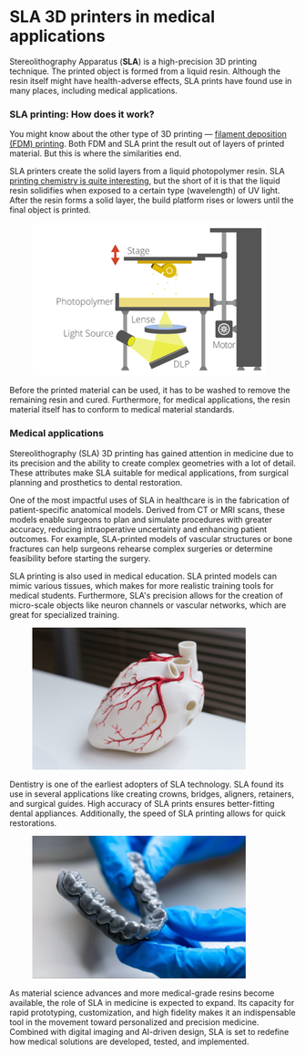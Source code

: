 # SLA 3D printers in medical applications

Stereolithography Apparatus (**SLA**) is a high-precision 3D printing technique. The printed object is formed from a liquid resin. Although the resin itself might have health-adverse effects, SLA prints have found use in many places, including medical applications.

### SLA printing: How does it work?

You might know about the other type of 3D printing — [filament deposition (FDM) printing](https://www.hubs.com/knowledge-base/what-is-fdm-3d-printing/). Both FDM and SLA print the result out of layers of printed material. But this is where the similarities end.

SLA printers create the solid layers from a liquid photopolymer resin. SLA [printing chemistry is quite interesting](https://blog.prusa3d.com/everything-you-always-wanted-to-know-about-resins-and-safety-sla-printing-but-were-afraid-to-ask_70758/), but the short of it is that the liquid resin solidifies when exposed to a certain type (wavelength) of UV light. After the resin forms a solid layer, the build platform rises or lowers until the final object is printed.

<figure><img src=".gitbook/assets/Digital-Light-Processing-DLP.png" alt=""><figcaption></figcaption></figure>

Before the printed material can be used, it has to be washed to remove the remaining resin and cured. Furthermore, for medical applications, the resin material itself has to conform to medical material standards.

### Medical applications

Stereolithography (SLA) 3D printing has gained attention in medicine due to its precision and the ability to create complex geometries with a lot of detail. These attributes make SLA suitable for medical applications, from surgical planning and prosthetics to dental restoration.

One of the most impactful uses of SLA in healthcare is in the fabrication of patient-specific anatomical models. Derived from CT or MRI scans, these models enable surgeons to plan and simulate procedures with greater accuracy, reducing intraoperative uncertainty and enhancing patient outcomes. For example, SLA-printed models of vascular structures or bone fractures can help surgeons rehearse complex surgeries or determine feasibility before starting the surgery.

SLA printing is also used in medical education. SLA printed models can mimic various tissues, which makes for more realistic training tools for medical students. Furthermore, SLA's precision allows for the creation of micro-scale objects like neuron channels or vascular networks, which are great for specialized training.

<figure><img src=".gitbook/assets/5e909123c6774e0ffc4028fa_25-preview-image-min.jpg" alt="" width="375"><figcaption></figcaption></figure>

Dentistry is one of the earliest adopters of SLA technology. SLA found its use in several applications like creating crowns, bridges, aligners, retainers, and surgical guides. High accuracy of SLA prints ensures better-fitting dental appliances. Additionally, the speed of SLA printing allows for quick restorations.

<figure><img src=".gitbook/assets/image22.webp" alt="" width="375"><figcaption></figcaption></figure>

As material science advances and more medical-grade resins become available, the role of SLA in medicine is expected to expand. Its capacity for rapid prototyping, customization, and high fidelity makes it an indispensable tool in the movement toward personalized and precision medicine. Combined with digital imaging and AI-driven design, SLA is set to redefine how medical solutions are developed, tested, and implemented.
